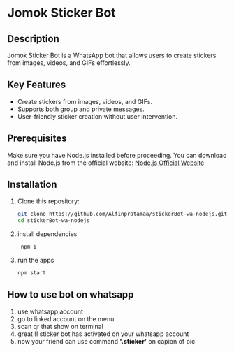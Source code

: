 # Jomok Sticker Bot

## Description
Jomok Sticker Bot is a WhatsApp bot that allows users to create stickers from images, videos, and GIFs effortlessly.

## Key Features
- Create stickers from images, videos, and GIFs.
- Supports both group and private messages.
- User-friendly sticker creation without user intervention.
  
## Prerequisites
Make sure you have Node.js installed before proceeding. You can download and install Node.js from the official website: [Node.js Official Website](https://nodejs.org/)

## Installation

1. Clone this repository:
   ```bash
   git clone https://github.com/Alfinpratamaa/stickerBot-wa-nodejs.git
   cd stickerBot-wa-nodejs
   ```
2. install dependencies 
   ```bash
    npm i
   ```
3. run the apps
   ```bash
   npm start
   ```
  
## How to use bot on whatsapp

1. use whatsapp account
2. go to linked account on the menu
3. scan qr that show on terminal
4. great !! sticker bot has activated on your whatsapp account
5. now your friend can use command  <span style='font-weight: 800;'>'.sticker'</span>   on capion of pic
